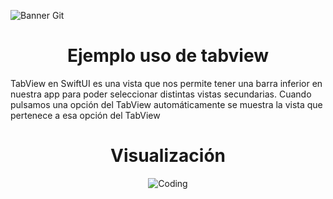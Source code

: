 ![Banner Git](https://i.postimg.cc/bwyKqMM5/5.png)
<h1 align="center"> Ejemplo uso de tabview </h1>
TabView en SwiftUI es una vista que nos permite tener una barra inferior en nuestra app para poder seleccionar distintas vistas secundarias. Cuando pulsamos una opción del TabView automáticamente se muestra la vista que pertenece a esa opción del TabView

<h1 align="center">Visualización</h1>

<p align="center">
  <img align="center" alt="Coding" src="https://i.postimg.cc/6qZvPMt6/Simulator-Screen-Shot-i-Phone-11-2022-08-07-at-19-00-36-iphone12black-portrait.png"> 
</p>

